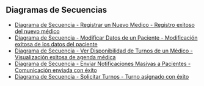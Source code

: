 ##  Diagramas de Secuencias

- [Diagrama de Secuencia - Registrar un Nuevo Medico - Registro exitoso del nuevo médico]()
- [Diagrama de Secuencia - Modificar Datos de un Paciente - Modificación exitosa de los datos del paciente]()
- [Diagrama de Secuencia - Ver Disponibilidad de Turnos de un Médico - Visualización exitosa de agenda médica]()
- [Diagrama de Secuencia - Enviar Notificaciones Masivas a Pacientes - Comunicación enviada con éxito]()
- [Diagrama de Secuencia - Solicitar Turnos - Turno asignado con éxito](https://drive.google.com/file/d/1QOyjzd4BNmCaVm-p-UB9V7e8oNsY-Sl7/view?usp=sharing)
